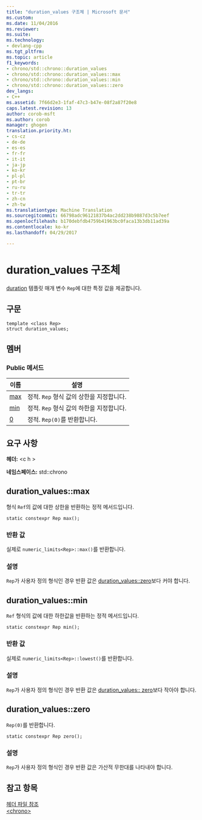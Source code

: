 ```yaml
---
title: "duration_values 구조체 | Microsoft 문서"
ms.custom: 
ms.date: 11/04/2016
ms.reviewer: 
ms.suite: 
ms.technology:
- devlang-cpp
ms.tgt_pltfrm: 
ms.topic: article
f1_keywords:
- chrono/std::chrono::duration_values
- chrono/std::chrono::duration_values::max
- chrono/std::chrono::duration_values::min
- chrono/std::chrono::duration_values::zero
dev_langs:
- C++
ms.assetid: 7f66d2e3-1faf-47c3-b47e-08f2a87f20e8
caps.latest.revision: 13
author: corob-msft
ms.author: corob
manager: ghogen
translation.priority.ht:
- cs-cz
- de-de
- es-es
- fr-fr
- it-it
- ja-jp
- ko-kr
- pl-pl
- pt-br
- ru-ru
- tr-tr
- zh-cn
- zh-tw
ms.translationtype: Machine Translation
ms.sourcegitcommit: 66798adc96121837b4ac2dd238b9887d3c5b7eef
ms.openlocfilehash: b170debfdb4759b41963bc0faca13b3db11ad39a
ms.contentlocale: ko-kr
ms.lasthandoff: 04/29/2017

---
```

# <a name="durationvalues-structure"></a>duration_values 구조체
[duration](../standard-library/duration-class.md) 템플릿 매개 변수 `Rep`에 대한 특정 값을 제공합니다.  
  
## <a name="syntax"></a>구문  
  
```  
template <class Rep>  
struct duration_values;  
```  
  
## <a name="members"></a>멤버  
  
### <a name="public-methods"></a>Public 메서드  
  
|이름|설명|  
|----------|-----------------|  
|[max](#max)|정적. `Rep` 형식 값의 상한을 지정합니다.|  
|[min](#min)|정적. `Rep` 형식 값의 하한을 지정합니다.|  
|[0](#zero)|정적. `Rep(0)`를 반환합니다.|  
  
## <a name="requirements"></a>요구 사항  
 **헤더:** \<c h >  
  
 **네임스페이스:** std::chrono  
  
##  <a name="max"></a>  duration_values::max  
 형식 `Ref`의 값에 대한 상한을 반환하는 정적 메서드입니다.  
  
```  
static constexpr Rep max();
```  
  
### <a name="return-value"></a>반환 값  
 실제로 `numeric_limits<Rep>::max()`를 반환합니다.  
  
### <a name="remarks"></a>설명  
 `Rep`가 사용자 정의 형식인 경우 반환 값은 [duration_values::zero](#zero)보다 커야 합니다.  
  
##  <a name="min"></a>  duration_values::min  
 `Ref` 형식의 값에 대한 하한값을 반환하는 정적 메서드입니다.  
  
```  
static constexpr Rep min();
```  
  
### <a name="return-value"></a>반환 값  
 실제로 `numeric_limits<Rep>::lowest()`를 반환합니다.  
  
### <a name="remarks"></a>설명  
 `Rep`가 사용자 정의 형식인 경우 반환 값은 [duration_values:: zero](#zero)보다 작아야 합니다.  
  
##  <a name="zero"></a>  duration_values::zero  
 `Rep(0)`를 반환합니다.  
  
```  
static constexpr Rep zero();
```  
  
### <a name="remarks"></a>설명  
 `Rep`가 사용자 정의 형식인 경우 반환 값은 가산적 무한대를 나타내야 합니다.  
  
## <a name="see-also"></a>참고 항목  
 [헤더 파일 참조](../standard-library/cpp-standard-library-header-files.md)   
 [\<chrono>](../standard-library/chrono.md)


